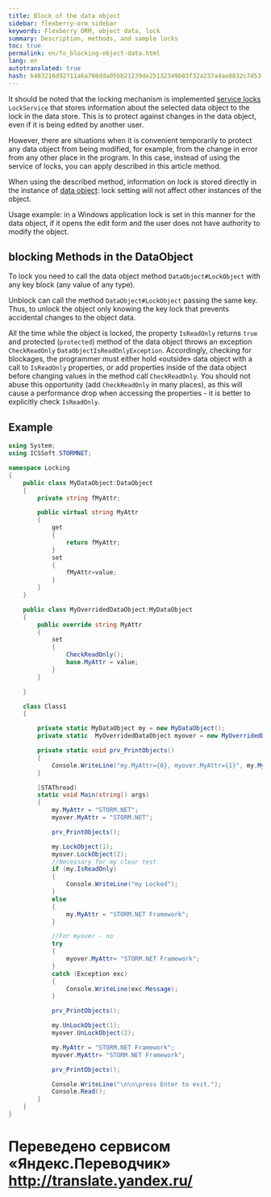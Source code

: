 ```yaml
--- 
title: Block of the data object 
sidebar: flexberry-orm_sidebar 
keywords: Flexberry ORM, object data, lock 
summary: Description, methods, and sample locks 
toc: true 
permalink: en/fo_blocking-object-data.html 
lang: en 
autotranslated: true 
hash: b483216d92711a6a708dda05bb21239de25132349b03f32a237a4ae8832c7d53 
--- 
```


It should be noted that the locking mechanism is implemented [service locks](fo_lock-service.html) `LockService` that stores information about the selected data object to the lock in the data store. This is to protect against changes in the data object, even if it is being edited by another user. 

However, there are situations when it is convenient temporarily to protect any data object from being modified, for example, from the change in error from any other place in the program. In this case, instead of using the service of locks, you can apply described in this article method. 

When using the described method, information on lock is stored directly in the instance of [data object](fo_data-object.html): lock setting will not affect other instances of the object. 

Usage example: in a Windows application lock is set in this manner for the data object, if it opens the edit form and the user does not have authority to modify the object. 

## blocking Methods in the DataObject 

To lock you need to call the data object method `DataObject#LockObject` with any key block (any value of any type). 

Unblock can call the method `DataObject#LockObject` passing the same key. Thus, to unlock the object only knowing the key lock that prevents accidental changes to the object data. 

All the time while the object is locked, the property `IsReadOnly` returns `true` and protected (`protected`) method of the data object throws an exception `CheckReadOnly` `DataObjectIsReadOnlyException`. Accordingly, checking for blockages, the programmer must either hold «outside» data object with a call to `IsReadOnly` properties, or add properties inside of the data object before changing values in the method call `CheckReadOnly`. You should not abuse this opportunity (add `CheckReadOnly` in many places), as this will cause a performance drop when accessing the properties - it is better to explicitly check `IsReadOnly`. 

## Example 

```csharp 
using System;
using ICSSoft.STORMNET;

namespace Locking
{
	public class MyDataObject:DataObject
	{
		private string fMyAttr;

		public virtual string MyAttr
		{
			get
			{
				return fMyAttr;
			}
			set
			{
				fMyAttr=value;
			}
		}
	}

	public class MyOverridedDataObject:MyDataObject
	{
		public override string MyAttr
		{
			set
			{
				CheckReadOnly();
				base.MyAttr = value;
			}
		}

	}

	class Class1
	{

		private static MyDataObject my = new MyDataObject();
		private static  MyOverridedDataObject myover = new MyOverridedDataObject();

		private static void prv_PrintObjects()
		{
			Console.WriteLine("my.MyAttr={0}, myover.MyAttr={1}", my.MyAttr, myover.MyAttr);
		}

		[STAThread)
		static void Main(string[) args)
		{
			my.MyAttr = "STORM.NET";
			myover.MyAttr = "STORM.NET";

			prv_PrintObjects();

			my.LockObject(1);
			myover.LockObject(2);
			//Necessary for my clear test 
			if (my.IsReadOnly) 
			{
				Console.WriteLine("my Locked");
			}
			else
			{
				my.MyAttr = "STORM.NET Framework";
			}

			//For myover - no 
			try
			{
				myover.MyAttr= "STORM.NET Framework";
			}
			catch (Exception exc)
			{
				Console.WriteLine(exc.Message);
			}

			prv_PrintObjects();

			my.UnLockObject(1);
			myover.UnLockObject(2);

			my.MyAttr = "STORM.NET Framework";
			myover.MyAttr= "STORM.NET Framework";

			prv_PrintObjects();

			Console.WriteLine("\n\n\press Enter to exit.");
			Console.Read();
		}
	}
}
``` 



 # Переведено сервисом «Яндекс.Переводчик» http://translate.yandex.ru/